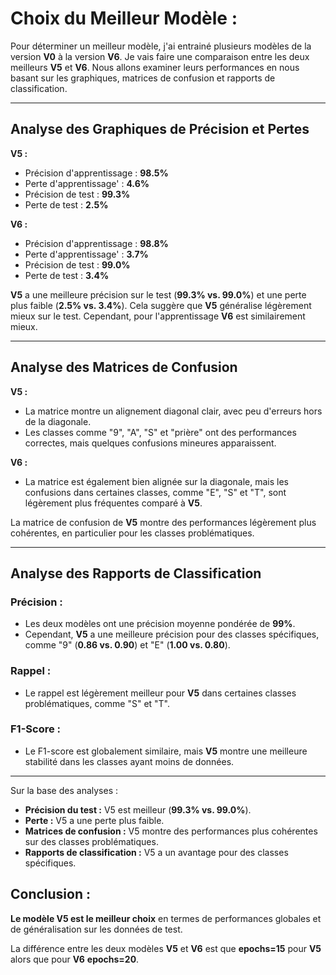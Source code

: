 # Choix du Meilleur Modèle :

Pour déterminer un meilleur modèle, j'ai entrainé plusieurs modèles de la version **V0** à la version **V6**. Je vais faire une comparaison entre les deux meilleurs **V5** et **V6**. Nous allons examiner leurs performances en nous basant sur les graphiques, matrices de confusion et rapports de classification.

---

## Analyse des Graphiques de Précision et Pertes

**V5 :**
- Précision d'apprentissage : **98.5%**
- Perte d'apprentissage' : **4.6%**
- Précision de test : **99.3%**
- Perte de test : **2.5%**

**V6 :**
- Précision d'apprentissage : **98.8%**
- Perte d'apprentissage' : **3.7%**
- Précision de test : **99.0%**
- Perte de test : **3.4%**


**V5** a une meilleure précision sur le test (**99.3% vs. 99.0%**) et une perte plus faible (**2.5% vs. 3.4%**). Cela suggère que **V5** généralise légèrement mieux sur le test. Cependant, pour l'apprentissage **V6** est similairement mieux.

---

## Analyse des Matrices de Confusion

**V5 :**
- La matrice montre un alignement diagonal clair, avec peu d'erreurs hors de la diagonale.
- Les classes comme "9", "A", "S" et "prière" ont des performances correctes, mais quelques confusions mineures apparaissent.

**V6 :**
- La matrice est également bien alignée sur la diagonale, mais les confusions dans certaines classes, comme "E", "S" et "T", sont légèrement plus fréquentes comparé à **V5**.


La matrice de confusion de **V5** montre des performances légèrement plus cohérentes, en particulier pour les classes problématiques.

---

## Analyse des Rapports de Classification

### Précision :
- Les deux modèles ont une précision moyenne pondérée de **99%**.
- Cependant, **V5** a une meilleure précision pour des classes spécifiques, comme "9" (**0.86 vs. 0.90**) et "E" (**1.00 vs. 0.80**).

### Rappel :
- Le rappel est légèrement meilleur pour **V5** dans certaines classes problématiques, comme "S" et "T".

### F1-Score :
- Le F1-score est globalement similaire, mais **V5** montre une meilleure stabilité dans les classes ayant moins de données.

---

Sur la base des analyses :
- **Précision du test :** V5 est meilleur (**99.3% vs. 99.0%**).
- **Perte :** V5 a une perte plus faible.
- **Matrices de confusion :** V5 montre des performances plus cohérentes sur des classes problématiques.
- **Rapports de classification :** V5 a un avantage pour des classes spécifiques.

## Conclusion :
**Le modèle V5 est le meilleur choix** en termes de performances globales et de généralisation sur les données de test.

La différence entre les deux modèles **V5** et **V6** est que **epochs=15** pour **V5** alors que pour **V6** **epochs=20**.